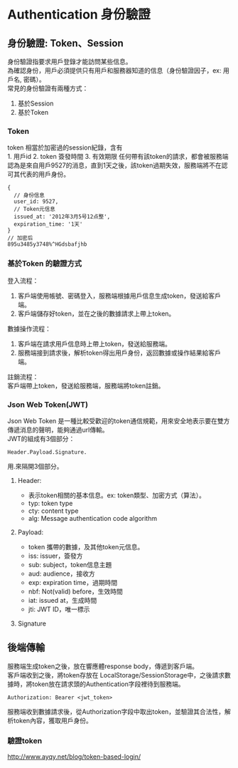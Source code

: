 # Authentication 身份驗證
## 身份驗證: Token、Session
身份驗證指要求用戶登錄才能訪問某些信息。  	
為確認身份，用戶必須提供只有用戶和服務器知道的信息（身份驗證因子，ex: 用戶名, 密碼）。  	
常見的身份驗證有兩種方式：  	
1. 基於Session
2. 基於Token
### Token
token 相當於加密過的session紀錄，含有 	
	1. 用戶id
	2. token 簽發時間
	3. 有效期限
任何帶有該token的請求，都會被服務端認為是來自用戶9527的消息，直到1天之後，該token過期失效，服務端將不在認可其代表的用戶身份。  	
```
{
  // 身份信息
  user_id: 9527,
  // Token元信息
  issued_at: '2012年3月5号12点整',
  expiration_time: '1天'
}
// 加密后
895u3485y3748%^HGdsbafjhb	
```	
### 基於Token 的驗證方式
登入流程：  	
1. 客戶端使用帳號、密碼登入，服務端根據用戶信息生成token，發送給客戶端。
2. 客戶端儲存好token，並在之後的數據請求上帶上token。  	

數據操作流程：  	
1. 客戶端在請求用戶信息時上帶上token，發送給服務端。
2. 服務端接到請求後，解析token得出用戶身份，返回數據或操作結果給客戶端。  	

註銷流程：  	  	
客戶端帶上token，發送給服務端，服務端將token註銷。  	
### Json Web Token(JWT)
Json Web Token 是一種比較受歡迎的token通信規範，用來安全地表示要在雙方傳遞消息的聲明，能夠通過url傳輸。  	  	
JWT的組成有3個部分：
```
Header.Payload.Signature.
```
用.來隔開3個部分。
1. Header:
	- 表示token相關的基本信息。ex: token類型、加密方式（算法）。
	- typ: token type
	- cty: content type
	- alg: Message authentication code algorithm
2. Payload:
   - token 攜帶的數據，及其他token元信息。
   - iss: issuer，簽發方
   - sub: subject，token信息主題
   - aud: audience，接收方
   - exp: expiration time，過期時間
   - nbf: Not(valid) before，生效時間
   - iat: issued at，生成時間
   - jti: JWT ID，唯一標示
	
3. Signature
## 後端傳輸
服務端生成token之後，放在響應體response body，傳遞到客戶端。  	
客戶端收到之後，將token存放在 LocalStorage/SessionStorage中，之後請求數據時，將token放在請求頭的Authentication字段裡待到服務端。  	
```
Authorization: Bearer <jwt_token>
```
服務端收到數據請求後，從Authorization字段中取出token，並驗證其合法性，解析token內容，獲取用戶身份。
### 驗證token
	
	
	
http://www.ayqy.net/blog/token-based-login/

